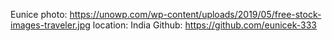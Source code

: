 Eunice
photo: https://unowp.com/wp-content/uploads/2019/05/free-stock-images-traveler.jpg
location: India
Github: https://github.com/eunicek-333
